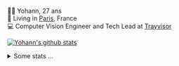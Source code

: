 <p>
  👨🏻 <bold>Yohann</bold>, 27 ans<br/>
  💼 Living in <a href="https://www.google.com/maps?q=paris">Paris</a>, France<br/>
  💻 Computer Vision Engineer and Tech Lead at <a href="https://trayvisor.com/">Trayvisor</a><br/>
</p>

<a href="https://github.com/anuraghazra/github-readme-stats"><img align="center" src="https://github-readme-stats-go94hl40s-yohann84l.vercel.app//api?username=yohann84L&show_icons=true&include_all_commits=true" alt="Yohann's github stats" /> </a>


<details>
  <summary>Some stats ...</summary><br/>
  

<!--START_SECTION:waka-->
![Code Time](http://img.shields.io/badge/Code%20Time-764%20hrs%2031%20mins-blue)

![Profile Views](http://img.shields.io/badge/Profile%20Views-3-blue)

**🐱 My GitHub Data** 

> 📦 440.6 kB Used in GitHub's Storage 
 > 
> 🏆 595 Contributions in the Year 2023
 > 
> 🚫 Not Opted to Hire
 > 
> 📜 24 Public Repositories 
 > 
> 🔑 21 Private Repositories 
 > 
**I'm an Early 🐤** 

```text
🌞 Morning                11923 commits       ████████░░░░░░░░░░░░░░░░░   30.61 % 
🌆 Daytime                22323 commits       ██████████████░░░░░░░░░░░   57.31 % 
🌃 Evening                4543 commits        ███░░░░░░░░░░░░░░░░░░░░░░   11.66 % 
🌙 Night                  160 commits         ░░░░░░░░░░░░░░░░░░░░░░░░░   00.41 % 
```
📅 **I'm Most Productive on Wednesday** 

```text
Monday                   7476 commits        █████░░░░░░░░░░░░░░░░░░░░   19.19 % 
Tuesday                  7200 commits        █████░░░░░░░░░░░░░░░░░░░░   18.49 % 
Wednesday                8637 commits        ██████░░░░░░░░░░░░░░░░░░░   22.18 % 
Thursday                 8280 commits        █████░░░░░░░░░░░░░░░░░░░░   21.26 % 
Friday                   6906 commits        ████░░░░░░░░░░░░░░░░░░░░░   17.73 % 
Saturday                 150 commits         ░░░░░░░░░░░░░░░░░░░░░░░░░   00.39 % 
Sunday                   300 commits         ░░░░░░░░░░░░░░░░░░░░░░░░░   00.77 % 
```


📊 **This Week I Spent My Time On** 

```text
🕑︎ Time Zone: Europe/Paris

💬 Programming Languages: 
Python                   4 hrs 21 mins       ███████████████░░░░░░░░░░   60.29 % 
JavaScript               1 hr 55 mins        ███████░░░░░░░░░░░░░░░░░░   26.68 % 
SQL                      17 mins             █░░░░░░░░░░░░░░░░░░░░░░░░   04.08 % 
HTTP Request             16 mins             █░░░░░░░░░░░░░░░░░░░░░░░░   03.78 % 
GDScript                 15 mins             █░░░░░░░░░░░░░░░░░░░░░░░░   03.59 % 

🔥 Editors: 
PyCharm                  3 hrs 43 mins       █████████████░░░░░░░░░░░░   51.60 % 
WebStorm                 1 hr 55 mins        ███████░░░░░░░░░░░░░░░░░░   26.68 % 
VS Code                  1 hr 34 mins        █████░░░░░░░░░░░░░░░░░░░░   21.72 % 

💻 Operating System: 
Mac                      7 hrs 13 mins       █████████████████████████   100.00 % 
```

**I Mostly Code in Python** 

```text
Python                   20 repos            █████████████░░░░░░░░░░░░   51.28 % 
Jupyter Notebook         4 repos             ███░░░░░░░░░░░░░░░░░░░░░░   10.26 % 
HTML                     2 repos             █░░░░░░░░░░░░░░░░░░░░░░░░   05.13 % 
JavaScript               2 repos             █░░░░░░░░░░░░░░░░░░░░░░░░   05.13 % 
Shell                    1 repo              █░░░░░░░░░░░░░░░░░░░░░░░░   02.56 % 
```




 Last Updated on 14/09/2023 00:25:48 UTC
<!--END_SECTION:waka-->
